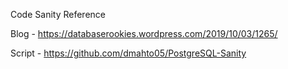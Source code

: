 Code Sanity Reference

Blog - https://databaserookies.wordpress.com/2019/10/03/1265/

Script - https://github.com/dmahto05/PostgreSQL-Sanity
